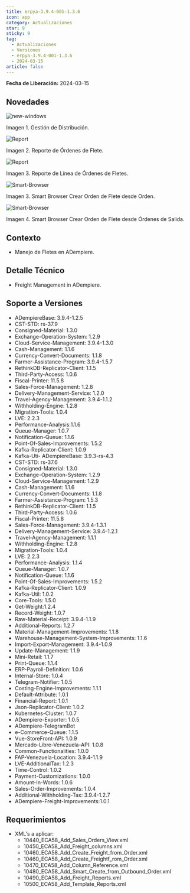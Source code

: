 ```yaml
---
title: erpya-3.9.4-001-1.3.6
icon: app
category: Actualizaciones
star: 9
sticky: 9
tag:
  - Actualizaciones
  - Versiones
  - erpya-3.9.4-001-1.3.6
  - 2024-03-15
article: false
---
```


**Fecha de Liberación:** 2024-03-15

## Novedades

![new-windows](/assets/img/downloads/updates/resources/erpya-3.9.4-001-1.3.6.png)

Imagen 1. Gestión de Distribución.

![Report](/assets/img/downloads/updates/resources/freight-orders.png)

Imagen 2. Reporte de Órdenes de Flete.

![Report](/assets/img/downloads/updates/resources/freight-order-lines.png)

Imagen 3. Reporte de Línea de Órdenes de Fletes.

![Smart-Browser](/assets/img/downloads/updates/resources/create-freight-order-from-order.png)

Imagen 3. Smart Browser Crear Orden de Flete desde Orden.

![Smart-Browser](/assets/img/downloads/updates/resources/create-freight-order-from-outbound-order.png)

Imagen 4. Smart Browser Crear Orden de Flete desde Órdenes de Salida.

## Contexto

- Manejo de Fletes en ADempiere.

## Detalle Técnico

- Freight Management in ADempiere.

## Soporte a Versiones

- ADempiereBase: 3.9.4-1.2.5
- CST-STD: rs-37.9
- Consigned-Material: 1.3.0
- Exchange-Operation-System: 1.2.9
- Cloud-Service-Management: 3.9.4-1.3.0
- Cash-Management: 1.1.6
- Currency-Convert-Documents: 1.1.8
- Farmer-Assistance-Program: 3.9.4-1.5.7
- RethinkDB-Replicator-Client: 1.1.5
- Third-Party-Access: 1.0.6
- Fiscal-Printer: 11.5.8
- Sales-Force-Management: 1.2.8
- Delivery-Management-Service: 1.2.0
- Travel-Agency-Management: 3.9.4-1.1.2
- Withholding-Engine: 1.2.8
- Migration-Tools: 1.0.4
- LVE: 2.2.3
- Performance-Analysis:1.1.6
- Queue-Manager: 1.0.7
- Notification-Queue: 1.1.6
- Point-Of-Sales-Improvements: 1.5.2
- Kafka-Replicator-Client: 1.0.9
- Kafka-Uti- ADempiereBase: 3.9.3-rs-4.3
- CST-STD: rs-37.6
- Consigned-Material: 1.3.0
- Exchange-Operation-System: 1.2.9
- Cloud-Service-Management: 1.2.9
- Cash-Management: 1.1.6
- Currency-Convert-Documents: 1.1.8
- Farmer-Assistance-Program: 1.5.3
- RethinkDB-Replicator-Client: 1.1.5
- Third-Party-Access: 1.0.6
- Fiscal-Printer: 11.5.8
- Sales-Force-Management: 3.9.4-1.3.1
- Delivery-Management-Service: 3.9.4-1.2.1
- Travel-Agency-Management: 1.1.1
- Withholding-Engine: 1.2.8
- Migration-Tools: 1.0.4
- LVE: 2.2.3
- Performance-Analysis: 1.1.4
- Queue-Manager: 1.0.7
- Notification-Queue: 1.1.6
- Point-Of-Sales-Improvements: 1.5.2
- Kafka-Replicator-Client: 1.0.9
- Kafka-Util: 1.0.2
- Core-Tools: 1.5.0
- Get-Weight:1.2.4
- Record-Weight: 1.0.7
- Raw-Material-Receipt: 3.9.4-1.1.9
- Additional-Reports: 1.2.7
- Material-Management-Improvements: 1.1.8
- Warehouse-Management-System-Improvements: 1.1.6
- Import-Export-Management: 3.9.4-1.0.9
- Update-Management: 1.1.9
- Mini-Retail: 1.1.7
- Print-Queue: 1.1.4
- ERP-Payroll-Definition: 1.0.6
- Internal-Store: 1.0.4
- Telegram-Notifier: 1.0.5
- Costing-Engine-Improvements: 1.1.1
- Default-Attribute: 1.0.1
- Financial-Report: 1.0.1
- Json-Replicator-Client: 1.0.2
- Kubernetes-Cluster: 1.0.7
- ADempiere-Exporter: 1.0.5
- ADempiere-TelegramBot
- e-Commerce-Queue: 1.1.5
- Vue-StoreFront-API: 1.0.9
- Mercado-Libre-Venezuela-API: 1.0.8
- Common-Functionalities: 1.0.0
- FAP-Venezuela-Location: 3.9.4-1.1.9
- LVE-AdditionalTax: 1.2.3
- Time-Control: 1.0.2
- Payment-Customizations: 1.0.0
- Amount-In-Words: 1.0.6
- Sales-Order-Improvements: 1.0.4
- Additional-Withholding-Tax: 3.9.4-1.2.7
- ADempiere-Freight-Improvements:1.0.1

## Requerimientos

- XML's a aplicar:
  - 10440_ECA58_Add_Sales_Orders_View.xml
  - 10450_ECA58_Add_Freight_columns.xml
  - 10460_ECA58_Add_Create_Freight_from_Order.xml
  - 10460_ECA58_Add_Create_Freightf_rom_Order.xml
  - 10470_ECA58_Add_Column_Reference.xml
  - 10480_ECA58_Add_Smart_Create_from_Outbound_Order.xml
  - 10490_ECA58_Add_Freight_Reports.xml
  - 10500_ECA58_Add_Template_Reports.xml
